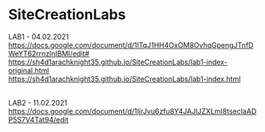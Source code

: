 # SiteCreationLabs

LAB1 - 04.02.2021 <br>https://docs.google.com/document/d/1lTqJ1HH4OxOM8OvhqGpengJTnfDWeYT62rrnzlnIBMI/edit#<br> 
https://sh4d1arachknight35.github.io/SiteCreationLabs/lab1-index-original.html<br>
https://sh4d1arachknight35.github.io/SiteCreationLabs/lab1-index.html<br>
<br>


LAB2 - 11.02.2021 <br>https://docs.google.com/document/d/1IjrJvu6zfu8Y4JAJIJZXLmI8tseclaADP5S7V4Tat94/edit<br> <br>
